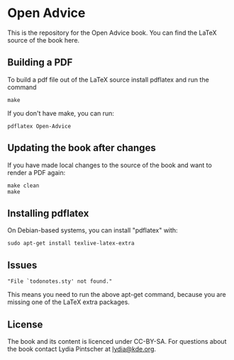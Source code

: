 # Open Advice

This is the repository for the Open Advice book. You can find the LaTeX source
of the book here.

## Building a PDF

To build a pdf file out of the LaTeX source install pdflatex and run the command

    make

If you don't have make, you can run:

    pdflatex Open-Advice

## Updating the book after changes

If you have made local changes to the source of the book and want to render a
PDF again:

    make clean
    make

## Installing pdflatex

On Debian-based systems, you can install "pdflatex" with:

    sudo apt-get install texlive-latex-extra

## Issues

    "File `todonotes.sty' not found."

This means you need to run the above apt-get command, because you are missing one of the LaTeX extra packages.

## License

The book and its content is licenced under CC-BY-SA. For questions about the
book contact Lydia Pintscher at lydia@kde.org.
